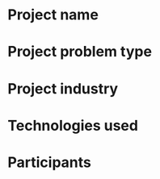 # Project name


# Project problem type


# Project industry


# Technologies used


# Participants

